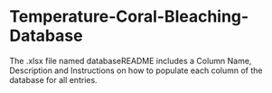 # Temperature-Coral-Bleaching-Database

The .xlsx file named databaseREADME includes a Column Name, Description and Instructions on how to populate each column of the database for all entries.
